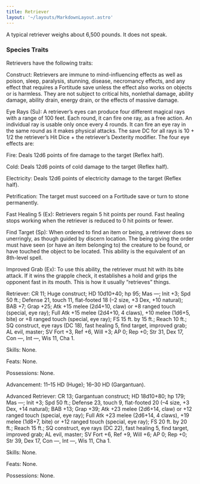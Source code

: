 ```yaml
---
title: Retriever
layout: '~/layouts/MarkdownLayout.astro'
---
```

A typical retriever weighs about 6,500 pounds. It does not speak.

###  Species Traits

Retrievers have the following traits:

Construct: Retrievers are immune to mind-influencing effects as well as
poison, sleep, paralysis, stunning, disease, necromancy effects, and any
effect that requires a Fortitude save unless the effect also works on objects
or is harmless. They are not subject to critical hits, nonlethal damage,
ability damage, ability drain, energy drain, or the effects of massive damage.

Eye Rays (Su): A retriever’s eyes can produce four different magical rays with
a range of 100 feet. Each round, it can fire one ray, as a free action. An
individual ray is usable only once every 4 rounds. It can fire an eye ray in
the same round as it makes physical attacks. The save DC for all rays is 10 +
1/2 the retriever’s Hit Dice + the retriever’s Dexterity modifier. The four
eye effects are:

Fire: Deals 12d6 points of fire damage to the target (Reflex half).

Cold: Deals 12d6 points of cold damage to the target (Reflex half).

Electricity: Deals 12d6 points of electricity damage to the target (Reflex
half).

Petrification: The target must succeed on a Fortitude save or turn to stone
permanently.

Fast Healing 5 (Ex): Retrievers regain 5 hit points per round. Fast healing
stops working when the retriever is reduced to 0 hit points or fewer.

Find Target (Sp): When ordered to find an item or being, a retriever does so
unerringly, as though guided by discern location. The being giving the order
must have seen (or have an item belonging to) the creature to be found, or
have touched the object to be located. This ability is the equivalent of an
8th-level spell.

Improved Grab (Ex): To use this ability, the retriever must hit with its bite
attack. If it wins the grapple check, it establishes a hold and grips the
opponent fast in its mouth. This is how it usually “retrieves” things.

Retriever: CR 11; Huge construct; HD 10d10+40; hp 95; Mas —; Init +3; Spd 50
ft.; Defense 21, touch 11, flat-footed 18 (–2 size, +3 Dex, +10 natural); BAB
+7; Grap +25; Atk +15 melee (2d4+10, claw) or +8 ranged touch (special, eye
ray); Full Atk +15 melee (2d4+10, 4 claws), +10 melee (1d6+5, bite) or +8
ranged touch (special, eye ray); FS 15 ft. by 15 ft.; Reach 10 ft.; SQ
construct, eye rays (DC 18), fast healing 5, find target, improved grab; AL
evil, master; SV Fort +3, Ref +6, Will +3; AP 0; Rep +0; Str 31, Dex 17, Con
—, Int —, Wis 11, Cha 1.

Skills: None.

Feats: None.

Possessions: None.

Advancement: 11–15 HD (Huge); 16–30 HD (Gargantuan).

Advanced Retriever: CR 13; Gargantuan construct; HD 18d10+80; hp 179; Mas —;
Init +3; Spd 50 ft.; Defense 23, touch 9, flat-footed 20 (–4 size, +3 Dex, +14
natural); BAB +13; Grap +39; Atk +23 melee (2d6+14, claw) or +12 ranged touch
(special, eye ray); Full Atk +23 melee (2d6+14, 4 claws), +19 melee (1d8+7,
bite) or +12 ranged touch (special, eye ray); FS 20 ft. by 20 ft.; Reach 15
ft.; SQ construct, eye rays (DC 22), fast healing 5, find target, improved
grab; AL evil, master; SV Fort +6, Ref +9, Will +6; AP 0; Rep +0; Str 39, Dex
17, Con —, Int —, Wis 11, Cha 1.

Skills: None.

Feats: None.

Possessions: None.

